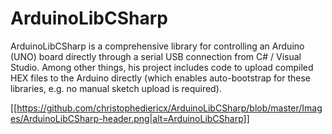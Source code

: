 # ArduinoLibCSharp
ArduinoLibCSharp is a comprehensive library for controlling an Arduino (UNO) board directly through a serial USB connection from C# / Visual Studio. Among other things, his project includes code to upload compiled HEX files to the Arduino directly (which enables auto-bootstrap for these libraries, e.g. no manual sketch upload is required).

[[https://github.com/christophediericx/ArduinoLibCSharp/blob/master/Images/ArduinoLibCSharp-header.png|alt=ArduinoLibCSharp]]
